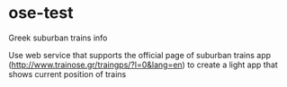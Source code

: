 # ose-test
Greek suburban trains info

Use web service that supports the official page of suburban trains app (http://www.trainose.gr/traingps/?l=0&lang=en) to create a light app that shows current position of trains


